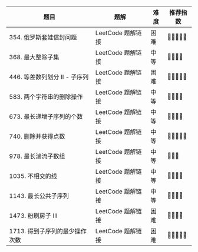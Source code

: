 


| 题目 | 题解 | 难度 | 推荐指数 |
| --- | --- | --- | --- |
| 354. 俄罗斯套娃信封问题 | LeetCode 题解链接 | 困难 | 🤩🤩🤩🤩🤩 |
| 368. 最大整除子集 | LeetCode 题解链接 | 中等 | 🤩🤩🤩🤩 |
| 446. 等差数列划分 II - 子序列 | LeetCode 题解链接 | 困难 | 🤩🤩🤩🤩🤩 |
| 583. 两个字符串的删除操作 | LeetCode 题解链接 | 中等 | 🤩🤩🤩🤩 |
| 673. 最长递增子序列的个数 | LeetCode 题解链接 | 中等 | 🤩🤩🤩🤩 |
| 740. 删除并获得点数 | LeetCode 题解链接 | 中等 | 🤩🤩🤩🤩🤩 |
| 978. 最长湍流子数组 | LeetCode 题解链接 | 中等 | 🤩🤩🤩 |
| 1035. 不相交的线 | LeetCode 题解链接 | 中等 | 🤩🤩🤩🤩 |
| 1143. 最长公共子序列 | LeetCode 题解链接 | 中等 | 🤩🤩🤩🤩 |
| 1473. 粉刷房子 III | LeetCode 题解链接 | 困难 | 🤩🤩🤩🤩 |
| 1713. 得到子序列的最少操作次数 | LeetCode 题解链接 | 困难 | 🤩🤩🤩🤩🤩 |
